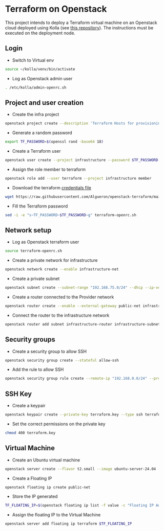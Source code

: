# Terraform on Openstack
This project intends to deploy a Terraform virtual machine on an Openstack cloud deployed using Kolla (see [this repository](https://github.com/Algueron/openstack-home)).
The instructions must be executed on the deployment node.

## Login

- Switch to Virtual env
````bash
source ~/kolla/venv/bin/activate
````

- Log as Openstack admin user
````bash
. /etc/kolla/admin-openrc.sh
````

## Project and user creation

- Create the infra project
````bash
openstack project create --description 'Terraform Hosts for provisioning' infrastructure --domain default
````

- Generate a random password
````bash
export TF_PASSWORD=$(openssl rand -base64 18)
````

- Create a Terraform user
````bash
openstack user create --project infrastructure --password $TF_PASSWORD terraform
````

- Assign the role member to terraform
````bash
openstack role add --user terraform --project infrastructure member
````

- Download the terraform [credentials file](terraform-openrc.sh)
````bash
wget https://raw.githubusercontent.com/Algueron/openstack-terraform/main/terraform-openrc.sh
````

- Fill the Terraform password
````bash
sed -i -e "s~TF_PASSWORD~$TF_PASSWORD~g" terraform-openrc.sh
````

## Network setup

- Log as Openstack terraform user
````bash
source terraform-openrc.sh
````

- Create a private network for infrastructure
````bash
openstack network create --enable infrastructure-net
````

- Create a private subnet
````bash
openstack subnet create --subnet-range "192.168.75.0/24" --dhcp --ip-version 4 --dns-nameserver "192.168.1.15" --network infrastructure-net infrastructure-subnet
````

- Create a router connected to the Provider network
````bash
openstack router create --enable --external-gateway public-net infrastructure-router
````

- Connect the router to the infrastructure network
````bash
openstack router add subnet infrastructure-router infrastructure-subnet
````

## Security groups

- Create a security group to allow SSH
````bash
openstack security group create --stateful allow-ssh
````

- Add the rule to allow SSH
````bash
openstack security group rule create --remote-ip "192.168.0.0/24" --protocol tcp --dst-port 22 --ingress allow-ssh
````

## SSH Key

- Create a keypair
````bash
openstack keypair create --private-key terraform.key --type ssh terraform-key
````

- Set the correct permissions on the private key
````bash
chmod 400 terraform.key
````

## Virtual Machine

- Create an Ubuntu virtual machine
````bash
openstack server create --flavor t2.small --image ubuntu-server-24.04 --network infrastructure-net --security-group default --security-group allow-ssh --key-name terraform-key terraform
````

- Create a Floating IP
````bash
openstack floating ip create public-net
````

- Store the IP generated
````bash
TF_FLOATING_IP=$(openstack floating ip list -f value -c "Floating IP Address")
````

- Assign the floating IP to the Virtual Machine
````bash
openstack server add floating ip terraform $TF_FLOATING_IP
````

